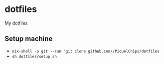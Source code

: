 # dotfiles
My dotfiles

## Setup machine

- ```nix-shell -p git --run "git clone github.com//PiquelChips/dotfiles```
- ```sh dotfiles/setup.sh```
